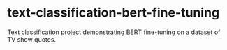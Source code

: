 # text-classification-bert-fine-tuning
Text classification project demonstrating BERT fine-tuning on a dataset of TV show quotes.
